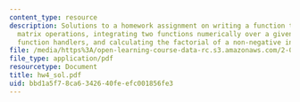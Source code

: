 ```yaml
---
content_type: resource
description: Solutions to a homework assignment on writing a function to perform multiple
  matrix operations, integrating two functions numerically over a given interval using
  function handlers, and calculating the factorial of a non-negative integer.
file: /media/https%3A/open-learning-course-data-rc.s3.amazonaws.com/2-003j-dynamics-and-control-i-fall-2007/bbd1a5f78ca6342640feefc001856fe3_hw4_sol.pdf
file_type: application/pdf
resourcetype: Document
title: hw4_sol.pdf
uid: bbd1a5f7-8ca6-3426-40fe-efc001856fe3
---
```

